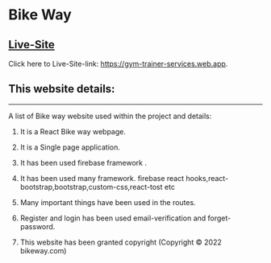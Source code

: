 # Bike Way
## [Live-Site]( https://gym-trainer-services.web.app)

Click  here to Live-Site-link: https://gym-trainer-services.web.app.

## This website details:
***
A list of Bike way website used within the project and details:

1)  It is a React Bike way webpage.

2)  It is a Single page application.

3)  It has been used  firebase framework .

4)  It has been used many framework. firebase react hooks,react-bootstrap,bootstrap,custom-css,react-tost etc

5)  Many important things have been used in the routes.

6) Register and login has been used email-verification and forget-password.

7) This website has been granted copyright (Copyright © 2022 bikeway.com)